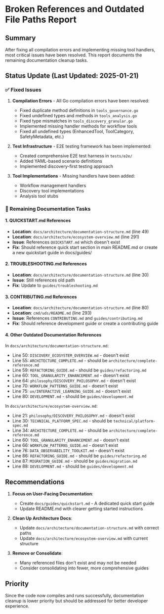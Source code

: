 # Broken References and Outdated File Paths Report

## Summary

After fixing all compilation errors and implementing missing tool handlers, most critical issues have been resolved. This report documents the remaining documentation cleanup tasks.

## Status Update (Last Updated: 2025-01-21)

### ✅ Fixed Issues

1. **Compilation Errors** - All Go compilation errors have been resolved:
   - Fixed duplicate method definitions in `tools_governance.go`
   - Fixed undefined types and methods in `tools_analysis.go`
   - Fixed type mismatches in `tools_discovery_granular.go`
   - Implemented missing handler methods for workflow tools
   - Fixed all undefined types (EnhancedTool, ToolCategory, SafetyMetadata, etc.)

2. **Test Infrastructure** - E2E testing framework has been implemented:
   - Created comprehensive E2E test harness in `tests/e2e/`
   - Added YAML-based scenario definitions
   - Implemented discovery-first testing approach

3. **Tool Implementations** - Missing handlers have been added:
   - Workflow management handlers
   - Discovery tool implementations
   - Analysis tool stubs

### 🔧 Remaining Documentation Tasks

#### 1. QUICKSTART.md References
- **Location**: `docs/architecture/documentation-structure.md` (line 49)
- **Location**: `docs/architecture/ecosystem-overview.md` (line 291)
- **Issue**: References `QUICKSTART.md` which doesn't exist
- **Fix**: Should reference quick start section in main README.md or create a new quickstart guide in docs/guides/

#### 2. TROUBLESHOOTING.md References
- **Location**: `docs/architecture/documentation-structure.md` (line 30)
- **Issue**: Still references old path
- **Fix**: Update to `guides/troubleshooting.md`

#### 3. CONTRIBUTING.md References
- **Location**: `docs/architecture/documentation-structure.md` (line 80)
- **Location**: `cmd/uds/README.md` (line 293)
- **Issue**: References `CONTRIBUTING.md` and `guides/contributing.md`
- **Fix**: Should reference development guide or create a contributing guide

#### 4. Other Outdated Documentation References
In `docs/architecture/documentation-structure.md`:
- Line 50: `DISCOVERY_ECOSYSTEM_OVERVIEW.md` - doesn't exist
- Line 55: `ARCHITECTURE_COMPLETE.md` - should be `architecture/complete-reference.md`
- Line 59: `REFACTORING_GUIDE.md` - should be `guides/refactoring.md`
- Line 60: `TOOL_GRANULARITY_ENHANCEMENT.md` - doesn't exist
- Line 64: `philosophy/DISCOVERY_PHILOSOPHY.md` - doesn't exist
- Line 70: `WORKFLOW_PATTERNS_GUIDE.md` - doesn't exist
- Line 75: `ux/INTERACTIVE_LEARNING_GUIDE.md` - doesn't exist
- Line 80: `DEVELOPMENT.md` - should be `guides/development.md`

In `docs/architecture/ecosystem-overview.md`:
- Line 21: `philosophy/DISCOVERY_PHILOSOPHY.md` - doesn't exist
- Line 30: `TECHNICAL_PLATFORM_SPEC.md` - should be `technical/platform-spec.md`
- Line 34: `ARCHITECTURE_COMPLETE.md` - should be `architecture/complete-reference.md`
- Line 60: `TOOL_GRANULARITY_ENHANCEMENT.md` - doesn't exist
- Line 66: `WORKFLOW_PATTERNS_GUIDE.md` - doesn't exist
- Line 76: `DATA_OBSERVABILITY_TOOLKIT.md` - doesn't exist
- Line 86: `REFACTORING_GUIDE.md` - should be `guides/refactoring.md`
- Line 87: `MIGRATION_GUIDE.md` - should be `guides/migration.md`
- Line 88: `DEVELOPMENT.md` - should be `guides/development.md`

## Recommendations

1. **Focus on User-Facing Documentation**:
   - Create `docs/guides/quickstart.md` - A dedicated quick start guide
   - Update README.md with clearer getting started instructions

2. **Clean Up Architecture Docs**:
   - Update `docs/architecture/documentation-structure.md` with correct paths
   - Update `docs/architecture/ecosystem-overview.md` with current structure

3. **Remove or Consolidate**:
   - Many referenced files don't exist and may not be needed
   - Consider consolidating into fewer, more comprehensive guides

## Priority

Since the code now compiles and runs successfully, documentation cleanup is lower priority but should be addressed for better developer experience.
